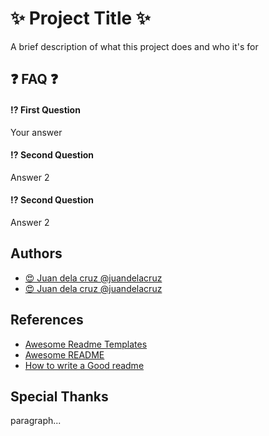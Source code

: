 # ✨ Project Title ✨

A brief description of what this project does and who it's for

## ❓ FAQ ❓

#### ⁉ First Question

Your answer

#### ⁉ Second Question

Answer 2

#### ⁉ Second Question

Answer 2

## Authors

* [😍 Juan dela cruz @juandelacruz](https://readme.so/editor)
* [😍 Juan dela cruz @juandelacruz](https://readme.so/editor)

## References

* [Awesome Readme Templates](https://awesomeopensource.com/project/elangosundar/awesome-README-templates)
* [Awesome README](https://github.com/matiassingers/awesome-readme)
* [How to write a Good readme](https://bulldogjob.com/news/449-how-to-write-a-good-readme-for-your-github-project)

## Special Thanks

paragraph...
